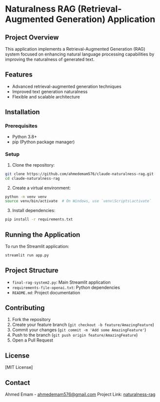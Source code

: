 # Naturalness RAG (Retrieval-Augmented Generation) Application

## Project Overview
This application implements a Retrieval-Augmented Generation (RAG) system focused on enhancing natural language processing capabilities by improving the naturalness of generated text.

## Features
- Advanced retrieval-augmented generation techniques
- Improved text generation naturalness
- Flexible and scalable architecture

## Installation

### Prerequisites
- Python 3.8+
- pip (Python package manager)

### Setup
1. Clone the repository:
```bash
git clone https://github.com/ahmedemam576/claude-naturalness-rag.git
cd claude-naturalness-rag
```

2. Create a virtual environment:
```bash
python -m venv venv
source venv/bin/activate  # On Windows, use `venv\Scripts\activate`
```

3. Install dependencies:
```bash
pip install -r requirements.txt
```

## Running the Application
To run the Streamlit application:
```bash
streamlit run app.py
```

## Project Structure
- `final-rag-system2.py`: Main Streamlit application
- `requirements-file-openai.txt`: Python dependencies
- `README.md`: Project documentation

## Contributing
1. Fork the repository
2. Create your feature branch (`git checkout -b feature/AmazingFeature`)
3. Commit your changes (`git commit -m 'Add some AmazingFeature'`)
4. Push to the branch (`git push origin feature/AmazingFeature`)
5. Open a Pull Request

## License
[MIT License]

## Contact
Ahmed Emam - ahmedemam576@gmail.com
Project Link: [naturalness-rag](https://github.com/ahmedemam576/claude-naturalness-rag)
